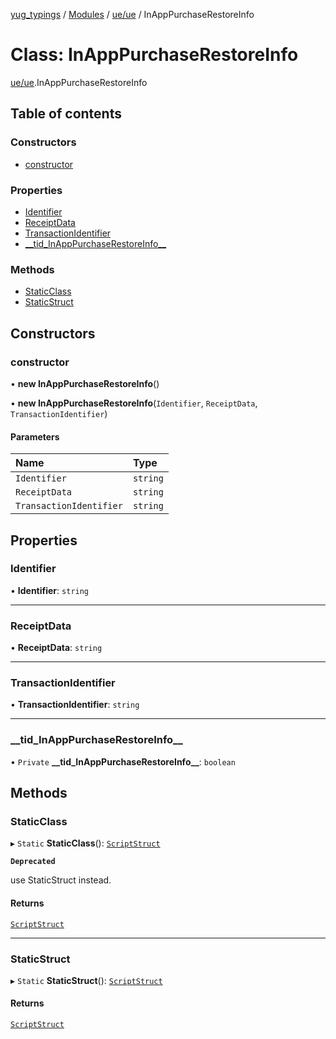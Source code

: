 [yug_typings](../README.md) / [Modules](../modules.md) / [ue/ue](../modules/ue_ue.md) / InAppPurchaseRestoreInfo

# Class: InAppPurchaseRestoreInfo

[ue/ue](../modules/ue_ue.md).InAppPurchaseRestoreInfo

## Table of contents

### Constructors

- [constructor](ue_ue.InAppPurchaseRestoreInfo.md#constructor)

### Properties

- [Identifier](ue_ue.InAppPurchaseRestoreInfo.md#identifier)
- [ReceiptData](ue_ue.InAppPurchaseRestoreInfo.md#receiptdata)
- [TransactionIdentifier](ue_ue.InAppPurchaseRestoreInfo.md#transactionidentifier)
- [\_\_tid\_InAppPurchaseRestoreInfo\_\_](ue_ue.InAppPurchaseRestoreInfo.md#__tid_inapppurchaserestoreinfo__)

### Methods

- [StaticClass](ue_ue.InAppPurchaseRestoreInfo.md#staticclass)
- [StaticStruct](ue_ue.InAppPurchaseRestoreInfo.md#staticstruct)

## Constructors

### constructor

• **new InAppPurchaseRestoreInfo**()

• **new InAppPurchaseRestoreInfo**(`Identifier`, `ReceiptData`, `TransactionIdentifier`)

#### Parameters

| Name | Type |
| :------ | :------ |
| `Identifier` | `string` |
| `ReceiptData` | `string` |
| `TransactionIdentifier` | `string` |

## Properties

### Identifier

• **Identifier**: `string`

___

### ReceiptData

• **ReceiptData**: `string`

___

### TransactionIdentifier

• **TransactionIdentifier**: `string`

___

### \_\_tid\_InAppPurchaseRestoreInfo\_\_

• `Private` **\_\_tid\_InAppPurchaseRestoreInfo\_\_**: `boolean`

## Methods

### StaticClass

▸ `Static` **StaticClass**(): [`ScriptStruct`](ue_ue.ScriptStruct.md)

**`Deprecated`**

use StaticStruct instead.

#### Returns

[`ScriptStruct`](ue_ue.ScriptStruct.md)

___

### StaticStruct

▸ `Static` **StaticStruct**(): [`ScriptStruct`](ue_ue.ScriptStruct.md)

#### Returns

[`ScriptStruct`](ue_ue.ScriptStruct.md)
